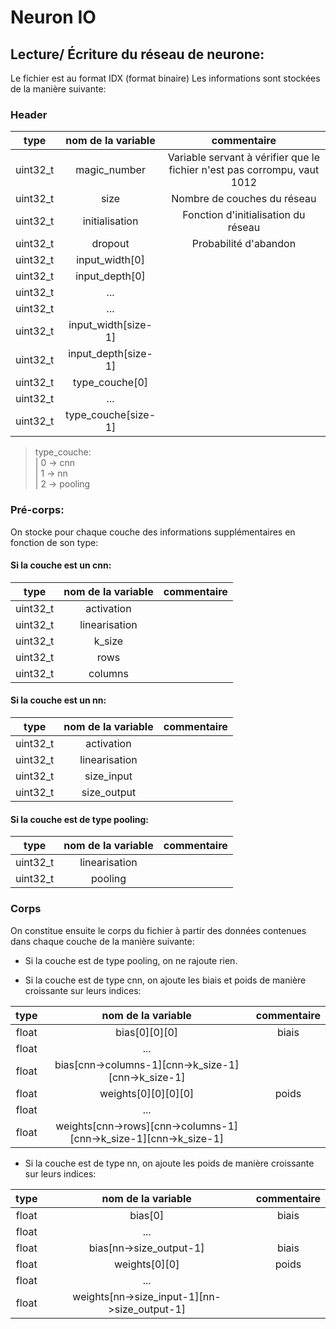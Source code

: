 # Neuron IO

## Lecture/ Écriture du réseau de neurone:
Le fichier est au format IDX (format binaire)
Les informations sont stockées de la manière suivante:

### Header
type | nom de la variable | commentaire
:---:|:---:|:---:
uint32_t|magic_number|Variable servant à vérifier que le fichier n'est pas corrompu, vaut 1012
uint32_t|size|Nombre de couches du réseau
uint32_t|initialisation|Fonction d'initialisation du réseau
uint32_t|dropout|Probabilité d'abandon
uint32_t|input_width[0]|
uint32_t|input_depth[0]|
uint32_t|...|
uint32_t|...|
uint32_t|input_width[size-1]|
uint32_t|input_depth[size-1]|
uint32_t|type_couche[0]|
uint32_t|...|
uint32_t|type_couche[size-1]|

> type_couche:  
> | 0 -> cnn  
> | 1 -> nn  
> | 2 -> pooling

### Pré-corps:

On stocke pour chaque couche des informations supplémentaires en fonction de son type:

#### Si la couche est un cnn:
type | nom de la variable | commentaire
:---:|:---:|:---:
uint32_t|activation|
uint32_t|linearisation|
uint32_t|k_size|
uint32_t|rows|
uint32_t|columns|

#### Si la couche est un nn:
type | nom de la variable | commentaire
:---:|:---:|:---:
uint32_t|activation|
uint32_t|linearisation|
uint32_t|size_input|
uint32_t|size_output|

#### Si la couche est de type pooling:
type | nom de la variable | commentaire
:---:|:---:|:---:
uint32_t|linearisation|
uint32_t|pooling|


### Corps
On constitue ensuite le corps du fichier à partir des données contenues dans chaque couche de la manière suivante:

- Si la couche est de type pooling, on ne rajoute rien.

- Si la couche est de type cnn, on ajoute les biais et poids de manière croissante sur leurs indices:

type | nom de la variable | commentaire
:---:|:---:|:---:
float|bias[0][0][0]|biais
float|...|
float|bias[cnn->columns-1][cnn->k_size-1][cnn->k_size-1]|
float|weights[0][0][0][0]|poids
float|...|
float|weights[cnn->rows][cnn->columns-1][cnn->k_size-1][cnn->k_size-1]|

- Si la couche est de type nn, on ajoute les poids de manière croissante sur leurs indices:

type | nom de la variable | commentaire
:---:|:---:|:---:
float|bias[0]|biais
float|...|
float|bias[nn->size_output-1]|biais
float|weights[0][0]|poids
float|...|
float|weights[nn->size_input-1][nn->size_output-1]|
